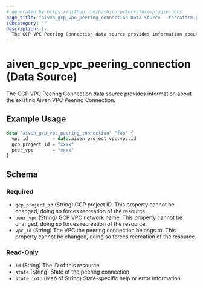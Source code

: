 ```yaml
---
# generated by https://github.com/hashicorp/terraform-plugin-docs
page_title: "aiven_gcp_vpc_peering_connection Data Source - terraform-provider-aiven"
subcategory: ""
description: |-
  The GCP VPC Peering Connection data source provides information about the existing Aiven VPC Peering Connection.
---
```


# aiven_gcp_vpc_peering_connection (Data Source)

The GCP VPC Peering Connection data source provides information about the existing Aiven VPC Peering Connection.

## Example Usage

```terraform
data "aiven_gcp_vpc_peering_connection" "foo" {
  vpc_id         = data.aiven_project_vpc.vpc.id
  gcp_project_id = "xxxx"
  peer_vpc       = "xxxx"
}
```

<!-- schema generated by tfplugindocs -->
## Schema

### Required

- `gcp_project_id` (String) GCP project ID. This property cannot be changed, doing so forces recreation of the resource.
- `peer_vpc` (String) GCP VPC network name. This property cannot be changed, doing so forces recreation of the resource.
- `vpc_id` (String) The VPC the peering connection belongs to. This property cannot be changed, doing so forces recreation of the resource.

### Read-Only

- `id` (String) The ID of this resource.
- `state` (String) State of the peering connection
- `state_info` (Map of String) State-specific help or error information


